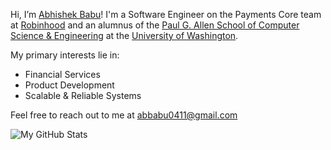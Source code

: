 Hi, I’m [Abhishek Babu](https://abhishekbabu.github.io/)! I'm a Software Engineer on the Payments Core team at [Robinhood](https://robinhood.com/us/en/) and an alumnus of the [Paul G. Allen School of Computer Science & Engineering](https://www.cs.washington.edu/) at the [University of Washington](http://www.washington.edu/).

My primary interests lie in:
- Financial Services
- Product Development
- Scalable & Reliable Systems

Feel free to reach out to me at [abbabu0411@gmail.com](mailto:abbabu0411@gmail.com)

![My GitHub Stats](https://github-readme-stats.vercel.app/api?username=abhishekbabu&show_icons=true&theme=dracula&hide=issues)
